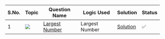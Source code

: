 S.No. | Topic | Question Name | Logic Used | Solution | Status |
------|---------------|------------|-------|------|------|
1 | ![](https://img.shields.io/badge/Array-f0772b?style=for-the-badge&logo=array&logoColor=black) | [Largest Number](https://leetcode.com/problems/largest-number/) | Largest Number | [Solution](https://github.com/himanshugupta09/LEETCODE_SOLUTIONS/blob/main/String/Largest%20Number.cpp) | ✅ |



